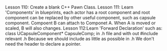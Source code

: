 Lesson 110: Create a blank C++ Pawn Class.
Lesson 111: Learn 'Components' in blueprints, each actor has a root component and root component can be replaced by other useful component, such as capsule component.
Compoent B can attach to Componet A. When A is moved or scaled, B will also changes.
Lesson 112:Learn 'Forward Declaration' such as: 
class UCapsuleComponent* CapsuleComp;
in .h file and with out #include relevant .h
Because we should include as little as possible in .h
We don't need the header to declare a pointer. 
